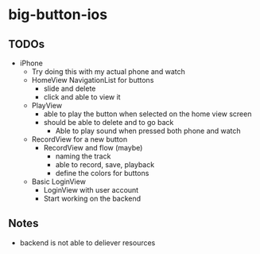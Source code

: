 # big-button-ios

## TODOs
- iPhone
    - Try doing this with my actual phone and watch
    - HomeView NavigationList for buttons
        - slide and delete
        - click and able to view it
    - PlayView 
        - able to play the button when selected on the home view screen
        - should be able to delete and to go back
            - Able to play sound when pressed both phone and watch
    - RecordView for a new button 
        - RecordView and flow (maybe)
            - naming the track
            - able to record, save, playback
            - define the colors for buttons
    - Basic LoginView
        - LoginView with user account
        - Start working on the backend

## Notes
- backend is not able to deliever resources 
